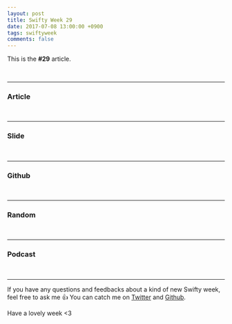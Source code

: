 ```yaml
---
layout: post
title: Swifty Week 29
date: 2017-07-08 13:00:00 +0900
tags: swiftyweek
comments: false
---
```


This is the **#29** article. 

<br>

---

### Article

<br>

---

### Slide

<br>

---

### Github

<br>

---

### Random

<br>

---

### Podcast

<br>

---

If you have any questions and feedbacks about a kind of new Swifty week, feel free to ask me :+1:
You can catch me on [Twitter](https://twitter.com/pixyzehn) and [Github](https://github.com/pixyzehn).

Have a lovely week <3


